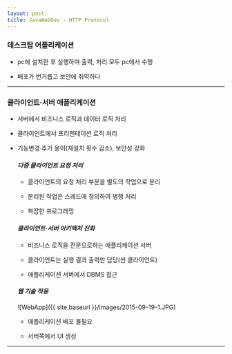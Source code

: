 ```yaml
---
layout: post
title: JavaWebDev - HTTP Protocol
---
```


### 데스크탑 어플리케이션

- pc에 설치한 후 실행하며 출력, 처리 모두 pc에서 수행

- 배포가 번거롭고 보안에 취약하다

---

### 클라이언트·서버 애플리케이션

- 서버에서 비즈니스 로직과 데이터 로직 처리

- 클라이언트에서 프리젠테이션 로직 처리

- 기능변경·추가 용이(재설치 횟수 감소), 보안성 강화

  #### *다중 클라이언트 요청 처리*
  
  - 클라이언트의 요청 처리 부분을 별도의 작업으로 분리
  
  - 분리된 작업은 스레드에 정의하여 병행 처리
  
  - 복잡한 프로그래밍

  #### *클라이언트·서버 아키텍처 진화*
  
  - 비즈니스 로직을 전문으로하는 애플리케이션 서버
  
  - 클라이언트는 실행 결과 출력만 담당(씬 클라이언트)
  
  - 애플리케이션 서버에서 DBMS 접근

  #### *웹 기술 적용*
  ![WebApp]({{ site.baseurl }}/images/2015-09-19-1.JPG)
  
  - 애플리케이션 배포 불필요

  - 서버쪽에서 UI 생성

---

